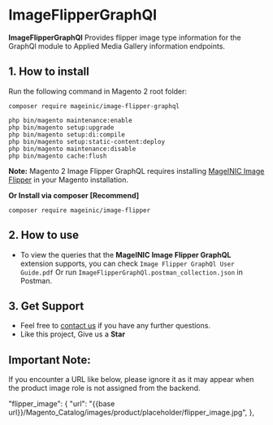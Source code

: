 # ImageFlipperGraphQl

**ImageFlipperGraphQl** Provides flipper image type information for the GraphQl module
to Applied Media Gallery information endpoints.

## 1. How to install

Run the following command in Magento 2 root folder:

```
composer require mageinic/image-flipper-graphql

php bin/magento maintenance:enable
php bin/magento setup:upgrade
php bin/magento setup:di:compile
php bin/magento setup:static-content:deploy
php bin/magento maintenance:disable
php bin/magento cache:flush
```

**Note:**
Magento 2 Image Flipper GraphQL requires installing [MageINIC Image Flipper](https://github.com/mageinic/Image-Flipper-GraphQl) in your Magento installation.

**Or Install via composer [Recommend]**
```
composer require mageinic/image-flipper
```

## 2. How to use

- To view the queries that the **MageINIC Image Flipper GraphQL** extension supports, you can check `Image Flipper GraphQl User Guide.pdf` Or run `ImageFlipperGraphQl.postman_collection.json` in Postman.

## 3. Get Support

- Feel free to [contact us](https://www.mageinic.com/contact.html) if you have any further questions.
- Like this project, Give us a **Star**

## Important Note: 
If you encounter a URL like below, please ignore it as it may appear when the product image role is not
assigned from the backend.

"flipper_image": {
"url": "{{base url}}/Magento_Catalog/images/product/placeholder/flipper_image.jpg",
},
